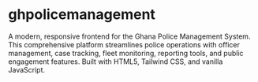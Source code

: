 # ghpolicemanagement
A modern, responsive frontend for the Ghana Police Management System. This comprehensive platform streamlines police operations with officer management, case tracking, fleet monitoring, reporting tools, and public engagement features. Built with HTML5, Tailwind CSS, and vanilla JavaScript.
